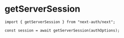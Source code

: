 # getServerSession

```tsx
import { getServerSession } from "next-auth/next";

const session = await getServerSession(authOptions);
```